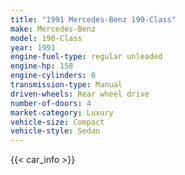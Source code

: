 ```yaml
---
title: "1991 Mercedes-Benz 190-Class"
make: Mercedes-Benz
model: 190-Class
year: 1991
engine-fuel-type: regular unleaded
engine-hp: 158
engine-cylinders: 6
transmission-type: Manual
driven-wheels: Rear wheel drive
number-of-doors: 4
market-category: Luxury
vehicle-size: Compact
vehicle-style: Sedan
---
```


{{< car_info >}}
